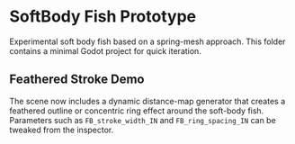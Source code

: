 # SoftBody Fish Prototype

Experimental soft body fish based on a spring-mesh approach.
This folder contains a minimal Godot project for quick iteration.

## Feathered Stroke Demo

The scene now includes a dynamic distance-map generator that
creates a feathered outline or concentric ring effect around the
soft-body fish. Parameters such as `FB_stroke_width_IN` and
`FB_ring_spacing_IN` can be tweaked from the inspector.
